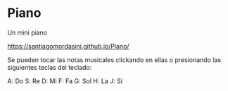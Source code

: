 # Piano
Un mini piano


 https://santiagomordasini.github.io/Piano/

Se pueden tocar las notas musicales clickando en ellas o presionando las siguientes teclas del teclado:

A:  Do
S:  Re
D:  Mi
F:  Fa
G:  Sol
H:  La
J:  Si
